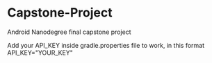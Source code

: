 # Capstone-Project
Android Nanodegree final capstone project

Add your API_KEY inside gradle.properties file to work, in this format API_KEY="YOUR_KEY"
